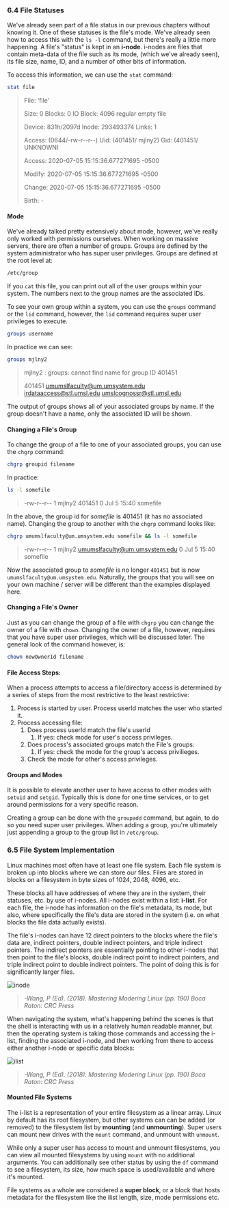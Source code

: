 ### 6.4 File Statuses

We've already seen part of a file status in our previous chapters without knowing it. One of these statuses is the file's mode. We've already seen how to access this with the `ls -l` command, but there's really a little more happening. A file's "status" is kept in an **i-node**. i-nodes are files that contain meta-data of the file such as its mode, (which we've already seen), its file size, name, ID, and a number of other bits of information. 

To access this information, we can use the `stat` command: 

```bash
stat file
```

>  File: ‘file’
>
>  Size: 0         	Blocks: 0          IO Block: 4096   regular empty file
>
>  Device: 831h/2097d	Inode: 293493374   Links: 1
>
>  Access: (0644/-rw-r--r--)  Uid: (401451/  mjlny2)   Gid: (401451/ UNKNOWN)
>
>  Access: 2020-07-05 15:15:36.677271695 -0500
>
>  Modify: 2020-07-05 15:15:36.677271695 -0500
>
>  Change: 2020-07-05 15:15:36.677271695 -0500
>
>  Birth: -



#### Mode

We've already talked pretty extensively about mode, however, we've really only worked with permissions ourselves. When working on massive servers, there are often a number of groups. Groups are defined by the system administrator who has super user privileges. Groups are defined at the root level at: 

```bash
/etc/group
```

If you `cat` this file, you can print out all of the user groups within your system. The numbers next to the group names are the associated IDs. 

To see your own group within a system, you can use the `groups` command or the `lid` command, however, the `lid` command requires super user privileges to execute.

```bash
groups username
```

In practice we can see: 

```bash
groups mjlny2
```

> mjlny2 : groups: cannot find name for group ID 401451
>
> 401451 umumslfaculty@um.umsystem.edu irdataaccess@stl.umsl.edu umslcognossr@stl.umsl.edu

The output of groups shows all of your associated groups by name. If the group doesn't have a name, only the associated ID will be shown. 



#### Changing a File's Group

To change the group of a file to one of your associated groups, you can use the `chgrp` command: 

```bash
chgrp groupid filename
```

In practice: 

```bash
ls -l somefile
```

> -rw-r--r-- 1 mjlny2 401451 0 Jul  5 15:40 somefile

In the above, the group id for *somefile* is 401451 (it has no associated name). Changing the group to another with the `chgrp` command looks like: 

```bash
chgrp umumslfaculty@um.umsystem.edu somefile && ls -l somefile
```

> -rw-r--r-- 1 mjlny2 umumslfaculty@um.umsystem.edu 0 Jul  5 15:40 somefile

Now the associated group to *somefile* is no longer `401451` but is now `umumslfaculty@um.umsystem.edu`. Naturally, the groups that you will see on your own machine / server will be different than the examples displayed here. 



#### Changing a File's Owner

Just as you can change the group of a file with `chgrp` you can change the owner of a file with `chown`. Changing the owner of a file, however, requires that you have super user privileges, which will be discussed later. The general look of the command however, is: 

```bash
chown newOwnerId filename
```



#### File Access Steps: 

When a process attempts to access a file/directory access is determined by a series of steps from the most restrictive to the least restrictive: 

1. Process is started by user. Process userId matches the user who started it. 
2. Process accessing file: 
   1. Does process userId match the file's userId
      1. If yes: check mode for user's access privileges. 
   2. Does process's associated groups match the File's groups: 
      1. If yes: check the mode for the group's access privilieges. 
   3. Check the mode for other's access privileges. 





#### Groups and Modes

It is possible to elevate another user to have access to other modes with `setuid` and `setgid`. Typically this is done for one time services, or to get around permissions for a very specific reason. 

Creating a group can be done with the `groupadd` command, but again, to do so you need super user privileges. When adding a group, you're ultimately just appending a group to the group list in `/etc/group`. 





### 6.5 File System Implementation 

Linux machines most often have at least one file system. Each file system is broken up into blocks where we can store our files. Files are stored in blocks on a filesystem in byte sizes of 1024, 2048, 4096, etc. 

These blocks all have addresses of where they are in the system, their statuses, etc. by use of i-nodes. All i-nodes exist within a list: **i-list**. For each file, the i-node has information on the file's metadata, its mode, but also, where specifically the file's data are stored in the system (i.e. on what blocks the file data actually exists). 

The file's i-nodes can have 12 direct pointers to the blocks where the file's data are, indirect pointers, double indirect pointers, and triple indirect pointers. The indirect pointers are essentially pointing to other i-nodes that then point to the file's blocks, double indirect point to indirect pointers, and triple indirect point to double indirect pointers. The point of doing this is for significantly larger files. 

![inode](/Users/mjlane/Desktop/LinuxNotes/module4/images/inode.png)

> *-Wang, P (Ed). (2018).* *Mastering Modering Linux* *(pp. 190) Boca Raton: CRC Press*

When navigating the system, what's happening behind the scenes is that the shell is interacting with us in a relatively human readable manner, but then the operating system is taking those commands and accessing the i-list, finding the associated i-node, and then working from there to access either another i-node or specific data blocks: 

![ilist](/Users/mjlane/Desktop/LinuxNotes/module4/images/ilist.png)

> *-Wang, P (Ed). (2018).* *Mastering Modering Linux* *(pp. 190) Boca Raton: CRC Press*



#### Mounted File Systems

The i-list is a representation of your entire filesystem as a linear array. Linux by default has its root filesystem, but other systems can can be added (or removed) to the filesystem list by **mounting** (and **unmounting**). Super users can mount new drives with the `mount` command, and unmount with `unmount`. 

While only a super user has access to mount and unmount filesystems, you can view all mounted filesystems by using `mount` with no additional arguments. You can additionally see other status by using the `df` command to see a filesystem, its size, how much space is used/available and where it's mounted. 

File systems as a whole are considered a **super block**, or a block that hosts metadata for the filesystem like the ilist length, size, mode permissions etc. 

